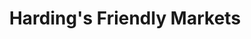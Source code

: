 ---
title: "Harding's Friendly Markets"
url: /buchanan/hardings-friendly-markets/
shop: convenience
---